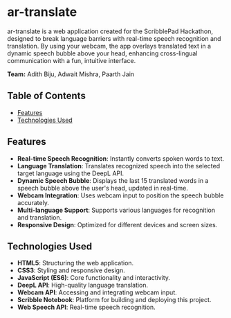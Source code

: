 # ar-translate

ar-translate is a web application created for the ScribblePad Hackathon, designed to break language barriers with real-time speech recognition and translation. By using your webcam, the app overlays translated text in a dynamic speech bubble above your head, enhancing cross-lingual communication with a fun, intuitive interface.

**Team:** Adith Biju, Adwait Mishra, Paarth Jain

## Table of Contents

- [Features](#features)
- [Technologies Used](#technologies-used)

## Features

- **Real-time Speech Recognition**: Instantly converts spoken words to text.
- **Language Translation**: Translates recognized speech into the selected target language using the DeepL API.
- **Dynamic Speech Bubble**: Displays the last 15 translated words in a speech bubble above the user's head, updated in real-time.
- **Webcam Integration**: Uses webcam input to position the speech bubble accurately.
- **Multi-language Support**: Supports various languages for recognition and translation.
- **Responsive Design**: Optimized for different devices and screen sizes.

## Technologies Used

- **HTML5**: Structuring the web application.
- **CSS3**: Styling and responsive design.
- **JavaScript (ES6)**: Core functionality and interactivity.
- **DeepL API**: High-quality language translation.
- **Webcam API**: Accessing and integrating webcam input.
- **Scribble Notebook**: Platform for building and deploying this project.
- **Web Speech API**: Real-time speech recognition.

